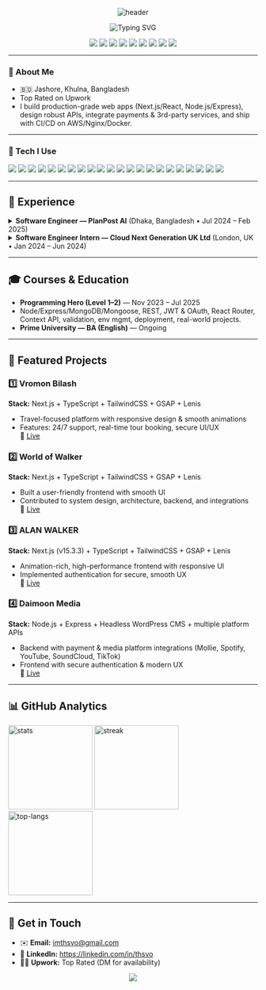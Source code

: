 <!-- HEADER / ANIMATED BANNER -->
<p align="center">
  <img src="https://capsule-render.vercel.app/api?type=waving&height=180&color=0:18181B,100:111827&text=Tariqul%20Islam&fontColor=E5E7EB&fontAlign=50&fontAlignY=35&desc=Software%20Engineer%20•%20MERN/Next.js%20•%20Backend%20•%20DevOps%20•%20AI%20Apps&descAlignY=60&descAlign=50" alt="header" />
</p>

<!-- TYPING EFFECT INTRO -->
<p align="center">
  <img src="https://readme-typing-svg.demolab.com?font=Fira+Code&pause=1400&center=true&vCenter=true&width=700&lines=Hi%2C+I'm+Tariqul+Islam+%F0%9F%91%8B;I+build+fast%2C+reliable+and+animation-rich+web+apps;Next.js%2C+React%2C+Node.js%2C+Express%2C+FastAPI;AWS%2C+Docker%2C+Linux%2C+Nginx%2C+CI%2FCD;Open+to+collaboration+%26+freelance+work" alt="Typing SVG" />
</p>

<!-- QUICK LINKS -->
<p align="center">
 <a href="https://leetcode.com/u/thsvo/"><img src="https://img.shields.io/badge/LeetCode-thsvo-FFA116?style=for-the-badge&logo=leetcode" /></a>
  <a href="https://www.hackerrank.com/profile/thsvo"><img src="https://img.shields.io/badge/HackerRank-thsvo-2EC866?style=for-the-badge&logo=hackerrank" /></a>
  <a href="https://codeforces.com/profile/thsvo"><img src="https://img.shields.io/badge/Codeforces-thsvo-1F8ACB?style=for-the-badge&logo=codeforces" /></a>
  <a href="mailto:imthsvo@gmail.com"><img src="https://img.shields.io/badge/Email-imthsvo%40gmail.com-informational?style=for-the-badge&logo=gmail" /></a>
  <a href="https://linkedin.com/in/thsvo"><img src="https://img.shields.io/badge/LinkedIn-Profile-blue?style=for-the-badge&logo=linkedin" /></a>
  <a href="https://github.com/thsvo"><img src="https://img.shields.io/badge/GitHub-thsvo-18181b?style=for-the-badge&logo=github" /></a>
  <a href="https://vromonbilas.com/"><img src="https://img.shields.io/badge/Portfolio-Website-0A0A0A?style=for-the-badge&logo=vercel" /></a>
  <a href="https://x.com/tsnnl"><img src="https://img.shields.io/badge/X-@tsnnl-000?style=for-the-badge&logo=x" /></a>
  <a href="https://www.facebook.com/thsvoo/"><img src="https://img.shields.io/badge/Facebook-Profile-1877F2?style=for-the-badge&logo=facebook" /></a>
</p>


---

### 👋 About Me
- 🇧🇩 Jashore, Khulna, Bangladesh  
- Top Rated on Upwork  
- I build production-grade web apps (Next.js/React, Node.js/Express), design robust APIs, integrate payments & 3rd-party services, and ship with CI/CD on AWS/Nginx/Docker.

---

### 🧰 Tech I Use
<p align="left">
  <img src="https://img.shields.io/badge/JavaScript-18181b?logo=javascript" />
  <img src="https://img.shields.io/badge/TypeScript-18181b?logo=typescript" />
  <img src="https://img.shields.io/badge/Python-18181b?logo=python" />
  <img src="https://img.shields.io/badge/React-18181b?logo=react" />
  <img src="https://img.shields.io/badge/Next.js-18181b?logo=nextdotjs" />
  <img src="https://img.shields.io/badge/Node.js-18181b?logo=nodedotjs" />
  <img src="https://img.shields.io/badge/Express-18181b?logo=express" />
  <img src="https://img.shields.io/badge/FastAPI-18181b?logo=fastapi" />
  <img src="https://img.shields.io/badge/MongoDB-18181b?logo=mongodb" />
  <img src="https://img.shields.io/badge/PostgreSQL-18181b?logo=postgresql" />
  <img src="https://img.shields.io/badge/Prisma-18181b?logo=prisma" />
  <img src="https://img.shields.io/badge/AWS-18181b?logo=amazonaws" />
  <img src="https://img.shields.io/badge/Docker-18181b?logo=docker" />
  <img src="https://img.shields.io/badge/Linux-18181b?logo=linux" />
  <img src="https://img.shields.io/badge/Nginx-18181b?logo=nginx" />
  <img src="https://img.shields.io/badge/CI%2FCD-18181b?logo=githubactions" />
  <img src="https://img.shields.io/badge/Postman-18181b?logo=postman" />
  <img src="https://img.shields.io/badge/Swagger-18181b?logo=swagger" />
  <img src="https://img.shields.io/badge/Git-18181b?logo=git" />
  <img src="https://img.shields.io/badge/GitLab-18181b?logo=gitlab" />
  <img src="https://img.shields.io/badge/GSAP-18181b" />
  <img src="https://img.shields.io/badge/Lenis-18181b" />
</p>

---

## 🏢 Experience
<details>
<summary><b>Software Engineer — PlanPost AI</b> (Dhaka, Bangladesh • Jul 2024 – Feb 2025)</summary>
- Built template-driven content generation with AI  
- Led frontend UX & interactive components  
- Developed backend services & integrations; optimized database performance  
- Collaborated with AI team for personalization
</details>

<details>
<summary><b>Software Engineer Intern — Cloud Next Generation UK Ltd</b> (London, UK • Jan 2024 – Jun 2024)</summary>
- Full-stack MERN development with REST APIs  
- React UI/UX enhancements; Node.js services with MongoDB  
- CI/CD-assisted deployments
</details>

---

## 🎓 Courses & Education
- **Programming Hero (Level 1–2)** — Nov 2023 – Jul 2025  
- Node/Express/MongoDB/Mongoose, REST, JWT & OAuth, React Router, Context API, validation, env mgmt, deployment, real-world projects.  
- **Prime University — BA (English)** — Ongoing

---

## 🚀 Featured Projects

### 1️⃣ Vromon Bilash
**Stack:** Next.js + TypeScript + TailwindCSS + GSAP + Lenis  
- Travel-focused platform with responsive design & smooth animations  
- Features: 24/7 support, real-time tour booking, secure UI/UX  
🔗 [Live](https://vromonbilas.com/)

### 2️⃣ World of Walker
**Stack:** Next.js + TypeScript + TailwindCSS + GSAP + Lenis  
- Built a user-friendly frontend with smooth UI  
- Contributed to system design, architecture, backend, and integrations  
🔗 [Live](https://alanwalker-phi.vercel.app/en)

### 3️⃣ ALAN WALKER
**Stack:** Next.js (v15.3.3) + TypeScript + TailwindCSS + GSAP + Lenis  
- Animation-rich, high-performance frontend with responsive UI  
- Implemented authentication for secure, smooth UX  
🔗 [Live](https://wow-platform.vercel.app/)

### 4️⃣ Daimoon Media
**Stack:** Node.js + Express + Headless WordPress CMS + multiple platform APIs  
- Backend with payment & media platform integrations (Mollie, Spotify, YouTube, SoundCloud, TikTok)  
- Frontend with secure authentication & modern UX  
🔗 [Live](https://daimoon.media/)

---

## 📊 GitHub Analytics
<p align="left">
  <img height="170" src="https://github-readme-stats.vercel.app/api?username=thsvo&show_icons=true&hide_border=true&theme=react" alt="stats" />
  <img height="170" src="https://github-readme-streak-stats.herokuapp.com/?user=thsvo&hide_border=true&theme=react" alt="streak" />
  <img height="170" src="https://github-readme-stats.vercel.app/api/top-langs/?username=thsvo&layout=compact&hide_border=true&theme=react" alt="top-langs" />
</p>

---

## 🤝 Get in Touch
- ✉️ **Email:** imthsvo@gmail.com  
- 🔗 **LinkedIn:** https://linkedin.com/in/thsvo  
- 🧑‍💻 **Upwork:** Top Rated (DM for availability)

<!-- FOOTER ANIMATION -->
<p align="center">
  <img src="https://capsule-render.vercel.app/api?type=waving&height=120&section=footer&color=0:111827,100:18181B" />
</p>

